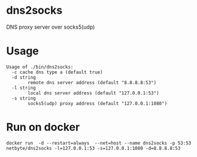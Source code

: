 # dns2socks  

DNS proxy server over socks5(udp)

# Usage
```
Usage of ./bin/dns2socks:
  -c cache dns type a (default true)
  -d string
    	remote dns server address (default "8.8.8.8:53")
  -l string
    	local dns server address (default "127.0.0.1:53")
  -s string
    	socks5(udp) proxy address (default "127.0.0.1:1080")

```
# Run on docker  
```
docker run  -d --restart=always  --net=host --name dns2socks -p 53:53 netbyte/dns2socks -l=127.0.0.1:53 -s=127.0.0.1:1080 -d=8.8.8.8:53
```
